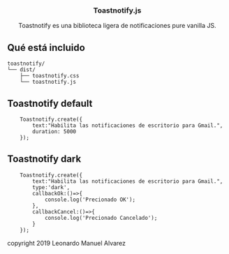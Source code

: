 <h3 align="center">Toastnotify.js</h3>

<p align="center">
  Toastnotify es una biblioteca ligera de notificaciones pure vanilla JS.
  <br>
</p>



## Qué está incluido


```text
toastnotify/
└── dist/
    ├── toastnotify.css 
    └── toastnotify.js
```
## Toastnotify default

```text
    Toastnotify.create({
        text:"Habilita las notificaciones de escritorio para Gmail.",
        duration: 5000
    });
```
## Toastnotify dark

```text
    Toastnotify.create({
        text:"Habilita las notificaciones de escritorio para Gmail.",
        type:'dark',
        callbackOk:()=>{
            console.log('Precionado OK');
        },
        callbackCancel:()=>{
            console.log('Precionado Cancelado');
        }
    });
```

<a >
 copyright 2019 Leonardo Manuel Alvarez
</a>



